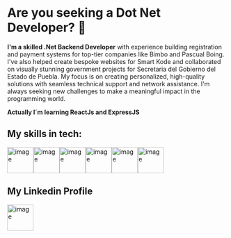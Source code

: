 # Are you seeking a Dot Net Developer? 👋

**I'm a skilled .Net Backend Developer** with experience building registration and payment systems for top-tier companies like Bimbo and Pascual Boing. I've also helped create bespoke websites for Smart Kode and collaborated on visually stunning government projects for Secretaria del Gobierno del Estado de Puebla. My focus is on creating personalized, high-quality solutions with seamless technical support and network assistance. I'm always seeking new challenges to make a meaningful impact in the programming world.

**Actually I´m learning ReactJs and ExpressJS**

## My skills in tech:
<image src="https://user-images.githubusercontent.com/110134629/230747163-6c1e9d71-ecc0-4d10-b85b-ad5d94d93568.png" alt="image" width="60"><image src="https://user-images.githubusercontent.com/110134629/230747177-920108fe-976d-4dc5-b1c3-08b019a64bdf.png" alt="image" width="60"><image src="https://user-images.githubusercontent.com/110134629/230747183-7de8e9ff-159e-49d8-af7a-27cc3fa4682d.png" alt="image" width="60"><image src="https://user-images.githubusercontent.com/110134629/230747215-b9488223-2a6a-4a6d-8ee2-fea14391d4b2.png" alt="image" width="60"><image src="https://user-images.githubusercontent.com/110134629/230747231-876a1444-e168-4006-8fb5-28022e1db18f.png" alt="image" width="60"><image src="https://user-images.githubusercontent.com/110134629/230747407-3750ecb0-75b8-4fdd-88f2-823231d2609d.png" alt="image" width="60">


## My Linkedin Profile
  
<image src="https://user-images.githubusercontent.com/110134629/230747440-86e0f88e-4872-48a9-a4c2-bc42245a3559.png" alt="image" width="60">
